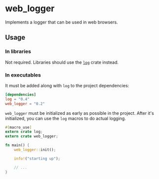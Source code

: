 # web_logger

Implements a logger that can be used in web browsers.

## Usage

### In libraries

Not required. Libraries should use the [`log`](https://doc.rust-lang.org/log) crate instead.

### In executables

It must be added along with `log` to the project dependencies:

```toml
[dependencies]
log = "0.4"
web_logger = "0.2"
```

`web_logger` must be initialized as early as possible in the project.
After it's initialized, you can use the `log` macros to do actual logging.

```rust
#[macro_use]
extern crate log;
extern crate web_logger;

fn main() {
    web_logger::init();

    info!("starting up");

    // ...
}
```
